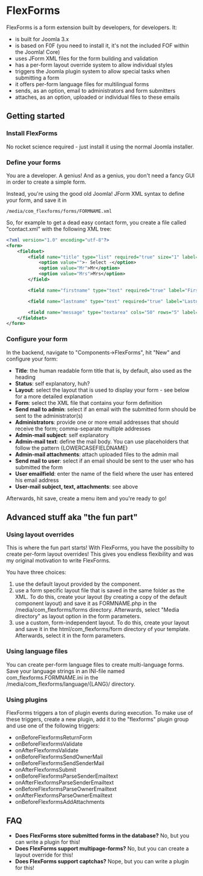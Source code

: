 # FlexForms

FlexForms is a form extension built by developers, for developers. It:

* is built for Joomla 3.x
* is based on F0F (you need to install it, it's not the included FOF within the Joomla! Core)
* uses JForm XML files for the form building and validation
* has a per-form layout override system to allow individual styles
* triggers the Joomla plugin system to allow special tasks when submitting a form
* it offers per-form language files for multilingual forms
* sends, as an option, email to administrators and form submitters
* attaches, as an option, uploaded or individual files to these emails

## Getting started

### Install FlexForms
No rocket science required - just install it using the normal Joomla installer.

### Define your forms
You are a developer. A genius! And as a genius, you don't need a fancy GUI in order to create a simple form.

Instead, you're using the good old Joomla! JForm XML syntax to define your form, and save it in

    /media/com_flexforms/forms/FORMNAME.xml
  
So, for example to get a dead easy contact form, you create a file called "contact.xml" with the following XML tree:

```xml
<?xml version="1.0" encoding="utf-8"?>
<form>
    <fieldset>
        <field name="title" type="list" required="true" size="1" label="Title">
            <option value="">- Select -</option>
            <option value="Mr">Mr</option>
            <option value="Mrs">Mrs</option>
        </field>

        <field name="firstname" type="text" required="true" label="Firstname" />

        <field name="lastname" type="text" required="true" label="Lastname" />

        <field name="message" type="textarea" cols="50" rows="5" label="YOur Message" />
    </fieldset>
</form>
```

### Configure your form
In the backend, navigate to "Components->FlexForms", hit "New" and configure your form:

 * **Title**: the human readable form title that is, by default, also used as the heading
 * **Status**: self explanatory, huh?
 * **Layout**: select the layout that is used to display your form - see below for a more detailed explanation
 * **Form**: select the XML file that contains your form definition
 * **Send mail to admin**: select if an email with the submitted form should be sent to the administrator(s)
 * **Administrators**: provide one or more email addresses that should receive the form; comma-separate multiple addresses
 * **Admin-mail subject**: self explanatory
 * **Admin-mail text**: define the mail body. You can use placeholders that follow the pattern {LOWERCASEFIELDNAME}
 * **Admin-mail attachments**: attach uploaded files to the admin mail
 * **Send mail to user**: select if an email should be sent to the user who has submitted the form
 * **User emailfield**: enter the name of the field where the user has entered his email address
 * **User-mail subject, text, attachments**: see above
 
Afterwards, hit save, create a menu item and you're ready to go!
 
 
## Advanced stuff aka "the fun part"

### Using layout overrides
This is where the fun part starts! With FlexForms, you have the possibilty to create per-form layout overrides! This gives you endless flexibility and was my original motivation to write FlexForms.
 
You have three choices:

 1. use the default layout provided by the component.
 2. use a form specific layout file that is saved in the same folder as the XML. To do this, create your layout (by creating a copy of the default component layout) and save it as FORMNAME.php in the /media/com_flexforms/forms directory. Afterwards, select "Media directory" as layout option in the form parameters.
 3. use a custom, form-independent layout. To do this, create your layout and save it in the html/com_flexforms/form directory of your template. Afterwards, select it in the form parameters.
 
### Using language files
You can create per-form language files to create multi-language forms. Save your language strings in an INI-file named com_flexforms.FORMNAME.ini in the /media/com_flexforms/language/{LANG}/ directory.

### Using plugins
FlexForms triggers a ton of plugin events during execution. To make use of these triggers, create a new plugin, add it to the "flexforms" plugin group and use one of the following triggers:

 * onBeforeFlexformsReturnForm
 * onBeforeFlexformsValidate
 * onAfterFlexformsValidate
 * onBeforeFlexformsSendOwnerMail
 * onBeforeFlexformsSendSenderMail
 * onAfterFlexformsSubmit
 * onBeforeFlexformsParseSenderEmailtext
 * onAfterFlexformsParseSenderEmailtext
 * onBeforeFlexformsParseOwnerEmailtext
 * onAfterFlexformsParseOwnerEmailtext
 * onBeforeFlexformsAddAttachments
 
## FAQ

 * **Does FlexForms store submitted forms in the database?** No, but you can write a plugin for this!
 * **Does FlexForms support multipage-forms?** No, but you can create a layout override for this!
 * **Does FlexForms support captchas?** Nope, but you can write a plugin for this!
